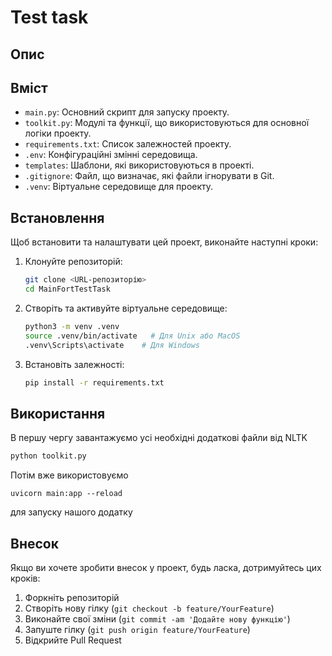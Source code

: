 
# Test task

## Опис

## Вміст

- `main.py`: Основний скрипт для запуску проекту.
- `toolkit.py`: Модулі та функції, що використовуються для основної логіки проекту.
- `requirements.txt`: Список залежностей проекту.
- `.env`: Конфігураційні змінні середовища.
- `templates`: Шаблони, які використовуються в проекті.
- `.gitignore`: Файл, що визначає, які файли ігнорувати в Git.
- `.venv`: Віртуальне середовище для проекту.

## Встановлення

Щоб встановити та налаштувати цей проект, виконайте наступні кроки:

1. Клонуйте репозиторій:
    ```sh
    git clone <URL-репозиторію>
    cd MainFortTestTask
    ```

2. Створіть та активуйте віртуальне середовище:
    ```sh
    python3 -m venv .venv
    source .venv/bin/activate   # Для Unix або MacOS
    .venv\Scripts\activate    # Для Windows
    ```

3. Встановіть залежності:
    ```sh
    pip install -r requirements.txt
    ```

## Використання
В першу чергу завантажуємо усі необхідні додаткові файли від  NLTK
```sh
python toolkit.py
```
Потім вже використовуємо 
```shell
uvicorn main:app --reload
```
для запуску нашого додатку
## Внесок

Якщо ви хочете зробити внесок у проект, будь ласка, дотримуйтесь цих кроків:

1. Форкніть репозиторій
2. Створіть нову гілку (`git checkout -b feature/YourFeature`)
3. Виконайте свої зміни (`git commit -am 'Додайте нову функцію'`)
4. Запуште гілку (`git push origin feature/YourFeature`)
5. Відкрийте Pull Request

